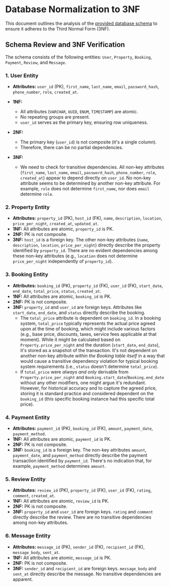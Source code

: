 # Database Normalization to 3NF

This document outlines the analysis of the [provided database schema](https://github.com/alenstein/alx-airbnb-database/ERD/requirements.md) to ensure it adheres to the Third Normal Form (3NF).

## Schema Review and 3NF Verification

The schema consists of the following entities: `User`, `Property`, `Booking`, `Payment`, `Review`, and `Message`.

### 1. User Entity

* **Attributes:** `user_id` (PK), `first_name`, `last_name`, `email`, `password_hash`, `phone_number`, `role`, `created_at`.
* **1NF:**
    * All attributes (`VARCHAR`, `UUID`, `ENUM`, `TIMESTAMP`) are atomic.
    * No repeating groups are present.
    * `user_id` serves as the primary key, ensuring row uniqueness.
    
* **2NF:**
    * The primary key (`user_id`) is not composite (it's a single column).
    * Therefore, there can be no partial dependencies.
    
* **3NF:**
    * We need to check for transitive dependencies. All non-key attributes (`first_name`, `last_name`, `email`, `password_hash`, `phone_number`, `role`, `created_at`) appear to depend directly on `user_id`. No non-key attribute seems to be determined by another non-key attribute. For example, `role` does not determine `first_name`, nor does `email` determine `role`.


### 2. Property Entity

* **Attributes:** `property_id` (PK), `host_id` (FK), `name`, `description`, `location`, `price_per_night`, `created_at`, `updated_at`.
* **1NF:** All attributes are atomic, `property_id` is PK.
* **2NF:** PK is not composite. 
* **3NF:** `host_id` is a foreign key. The other non-key attributes (`name`, `description`, `location`, `price_per_night`) directly describe the property identified by `property_id`. There are no evident dependencies among these non-key attributes (e.g., `location` does not determine `price_per_night` independently of `property_id`).


### 3. Booking Entity

* **Attributes:** `booking_id` (PK), `property_id` (FK), `user_id` (FK), `start_date`, `end_date`, `total_price`, `status`, `created_at`.
* **1NF:** All attributes are atomic, `booking_id` is PK. 
* **2NF:** PK is not composite. 
* **3NF:** `property_id` and `user_id` are foreign keys. Attributes like `start_date`, `end_date`, and `status` directly describe the booking.
    * The `total_price` attribute is dependent on `booking_id`. In a booking system, `total_price` typically represents the actual price agreed upon at the time of booking, which might include various factors (e.g., base price, discounts, taxes, service fees applicable at that moment). While it might be calculated based on `Property.price_per_night` and the duration (`start_date`, `end_date`), it's stored as a snapshot of the transaction. It's not dependent on another non-key attribute *within the Booking table itself* in a way that would cause a transitive dependency violation for typical booking system requirements (i.e., `status` doesn't determine `total_price`).
    * If `total_price` were *always and only* derivable from `Property.price_per_night` and `Booking.start_date`/`Booking.end_date` without any other modifiers, one might argue it's redundant. However, for historical accuracy and to capture the agreed price, storing it is standard practice and considered dependent on the `booking_id` (this specific booking instance had this specific total price).


### 4. Payment Entity

* **Attributes:** `payment_id` (PK), `booking_id` (FK), `amount`, `payment_date`, `payment_method`.
* **1NF:** All attributes are atomic, `payment_id` is PK.
* **2NF:** PK is not composite. 
* **3NF:** `booking_id` is a foreign key. The non-key attributes `amount`, `payment_date`, and `payment_method` directly describe the payment transaction identified by `payment_id`. There's no indication that, for example, `payment_method` determines `amount`.
    

### 5. Review Entity

* **Attributes:** `review_id` (PK), `property_id` (FK), `user_id` (FK), `rating`, `comment`, `created_at`.
* **1NF:** All attributes are atomic, `review_id` is PK.
* **2NF:** PK is not composite.
* **3NF:** `property_id` and `user_id` are foreign keys. `rating` and `comment` directly describe the review. There are no transitive dependencies among non-key attributes.
    

### 6. Message Entity

* **Attributes:** `message_id` (PK), `sender_id` (FK), `recipient_id` (FK), `message_body`, `sent_at`.
* **1NF:** All attributes are atomic, `message_id` is PK. 
* **2NF:** PK is not composite.
* **3NF:** `sender_id` and `recipient_id` are foreign keys. `message_body` and `sent_at` directly describe the message. No transitive dependencies are apparent.
   

